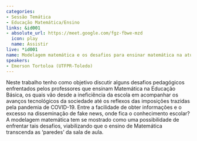 ```yaml
---
categories:
- Sessão Temática
- Educação Matemática/Ensino
links: &id001
- absolute_url: https://meet.google.com/fgz-fbwe-mzd
  icon: play
  name: Assistir
live: *id001
name: Modelagem matemática e os desafios para ensinar matemática na atualidade
speakers:
- Emerson Tortoloa (UTFPR-Toledo)
---
```


Neste trabalho tenho como objetivo discutir alguns desafios pedagógicos enfrentados pelos professores que ensinam Matemática na Educação Básica, os quais vão desde a ineficiência da escola em acompanhar os avanços tecnológicos da sociedade até os reflexos das imposições trazidas pela pandemia de COVID-19. Entre a facilidade de obter informações e o excesso na disseminação de fake news, onde fica o conhecimento escolar? A modelagem matemática tem se mostrado como uma possibilidade de enfrentar tais desafios, viabilizando que o ensino de Matemática transcenda as ‘paredes’ da sala de aula.